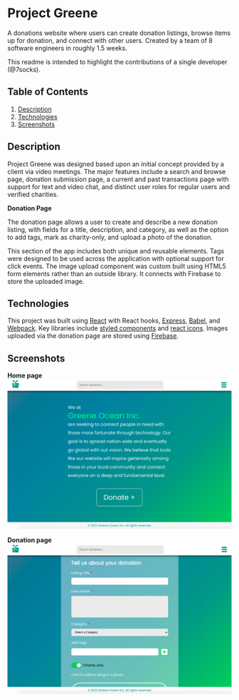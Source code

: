 # Project Greene

A donations website where users can create donation listings, browse items up for donation, and connect with other users.
Created by a team of 8 software engineers in roughly 1.5 weeks.

This readme is intended to highlight the contributions of a single developer (@7socks).

## Table of Contents
1. [Description](#description)
2. [Technologies](#technologies)
3. [Screenshots](#screenshots)

## Description
Project Greene was designed based upon an initial concept provided by a client via video meetings. The major features include a search and browse page, donation submission page, a current and past transactions page with support for text and video chat, and distinct user roles for regular users and verified charities.

**Donation Page**

The donation page allows a user to create and describe a new donation listing, with fields for a title, description, and category, as well as the option to add tags, mark as charity-only, and upload a photo of the donation.

This section of the app includes both unique and reusable elements. Tags were designed to be used across the application with optional support for click events. The image upload component was custom built using HTML5 form elements rather than an outside library. It connects with Firebase to store the uploaded image.

## Technologies
This project was built using [React](https://reactjs.org) with React hooks, [Express](https://expressjs.com), [Babel](https://babeljs.io), and [Webpack](https://webpack.js.org). Key libraries include [styled components](https://styled-components.com) and [react icons](https://react-icons.github.io/react-icons). Images uploaded via the donation page are stored using [Firebase](https://firebase.google.com).

## Screenshots
**Home page**
![home page](.readme_images/homepage.png)

**Donation page**
![donation page](.readme_images/donationpage.png)